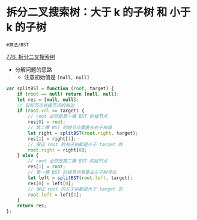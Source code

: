 
# 拆分二叉搜索树：大于 k 的子树 和 小于 k 的子树


`#算法/BST` 

[776. 拆分二叉搜索树](https://leetcode.cn/problems/split-bst/)


- 分解问题的思路
	- 注意初始值是 `[null, null]`


```javascript
var splitBST = function (root, target) {
    if (root == null) return [null, null];
    let res = [null, null];
    // 目标节点在根节点的右边
    if (root.val <= target) {
        // root 必然是第一棵 BST 的根节点
        res[0] = root;
        // 第二棵 BST 的根节点需要去右子树算
        let right = splitBST(root.right, target);
        res[1] = right[1];
        // 保证 root 的右子树都是小于 target 的
        root.right = right[0];
    } else {
        // root 必然是第二棵 BST 的根节点
        res[1] = root;
        // 第一棵 BST 的根节点需要去左子树寻找
        let left = splitBST(root.left, target);
        res[0] = left[0];
        // 保证 root 的左子树都是大于 target 的
        root.left = left[1];
    }
    return res;
};
```
